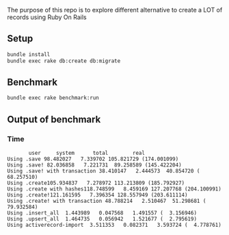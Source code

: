 The purpose of this repo is to explore different alternative to create a LOT of records using Ruby On Rails

## Setup
```bash
bundle install
bundle exec rake db:create db:migrate
```

## Benchmark
```bash
bundle exec rake benchmark:run
```

## Output of benchmark

### Time
```text
       user     system      total        real
Using .save 98.482027   7.339702 105.821729 (174.001099)
Using .save! 82.036858   7.221731  89.258589 (145.422204)
Using .save! with transaction 38.410147   2.444573  40.854720 ( 68.257510)
Using .create105.934837   7.278972 113.213809 (185.792927)
Using .create with hashes118.748599   8.459169 127.207768 (204.100991)
Using .create!121.161595   7.396354 128.557949 (203.611114)
Using .create! with transaction 48.788214   2.510467  51.298681 ( 79.932584)
Using .insert_all  1.443989   0.047568   1.491557 (  3.156946)
Using .upsert_all  1.464735   0.056942   1.521677 (  2.795619)
Using activerecord-import  3.511353   0.082371   3.593724 (  4.778761)
```
